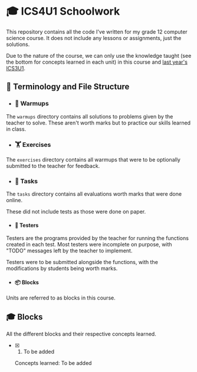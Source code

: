 # 🎓 ICS4U1 Schoolwork

This repository contains all the code I've written for my grade 12 computer science course. It does not include any lessons or assignments, just the solutions.

Due to the nature of the course, we can only use the knowledge taught (see the bottom for concepts learned in each unit) in this course and [last year's ICS3U1](https://github.com/ghluka/ICS3U1-Schoolwork).

## 📂 Terminology and File Structure

- ### 💪 Warmups

The `warmups` directory contains all solutions to problems given by the teacher to solve. These aren't worth marks but to practice our skills learned in class.

- ### 🏋️ Exercises

The `exercises` directory contains all warmups that were to be optionally submitted to the teacher for feedback.

- ### 📜 Tasks

The `tasks` directory contains all evaluations worth marks that were done online. 

These did not include tests as those were done on paper.

- #### 🧪 Testers

Testers are the programs provided by the teacher for running the functions created in each test. Most testers were incomplete on purpose, with "TODO" messages left by the teacher to implement.

Testers were to be submitted alongside the functions, with the modifications by students being worth marks.

- #### 📦 Blocks

Units are referred to as blocks in this course.

## 🎓 Blocks

All the different blocks and their respective concepts learned.

- [x] 1. To be added

    Concepts learned: To be added
